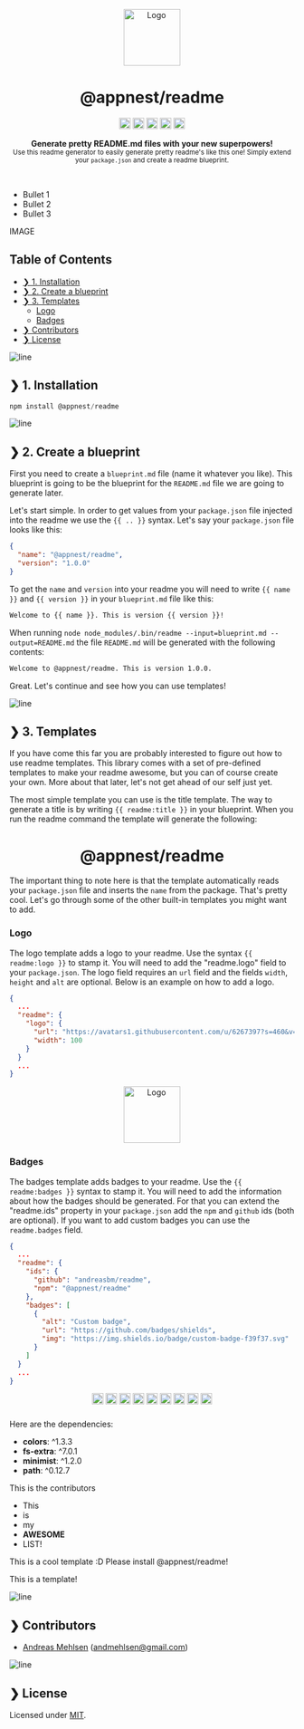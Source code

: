 <p align="center">
  <img src="https://avatars1.githubusercontent.com/u/6267397?s=460&v=4" alt="Logo" width="100" height="auto" />
</p>

<h1 align="center">@appnest/readme</h1>
<p align="center">
		<a href="https://github.com/badges/shields"><img alt="Custom badge" src="https://img.shields.io/badge/custom-badge-f39f37.svg" height="20"/></a>
<a href="https://npmcharts.com/compare/{{ readme.ids.npm }}?minimal=true"><img alt="Downloads per month" src="https://img.shields.io/npm/dm/{{ readme.ids.npm }}.svg" height="20"/></a>
<a href="https://www.npmjs.com/package/{{ readme.ids.npm }}"><img alt="NPM Version" src="https://img.shields.io/npm/v/{{ readme.ids.npm }}.svg" height="20"/></a>
<a href="https://david-dm.org/{{ readme.ids.github }}"><img alt="Dependencies" src="https://img.shields.io/david/{{ readme.ids.github }}.svg" height="20"/></a>
<a href="https://github.com/{{ readme.ids.github }}/graphs/contributors"><img alt="Contributors" src="https://img.shields.io/github/contributors/{{ readme.ids.github }}.svg" height="20"/></a>
	</p>
<p align="center">
  <b>Generate pretty README.md files with your new superpowers!</b></br>
  <sub>Use this readme generator to easily generate pretty readme's like this one! Simply extend your <code>package.json</code> and create a readme blueprint.<sub>
</p>

<br />

* Bullet 1
* Bullet 2
* Bullet 3

<p>IMAGE</p>

## Table of Contents

* [❯ 1. Installation](#-1-installation)
* [❯ 2. Create a blueprint](#-2-create-a-blueprint)
* [❯ 3. Templates](#-3-templates)
	* [Logo](#logo)
	* [Badges](#badges)
* [❯ Contributors](#-contributors)
* [❯ License](#-license)

![line](https://github.com/andreasbm/readme/blob/master/assets/line.png)

## ❯ 1. Installation

```javascript
npm install @appnest/readme
```
![line](https://github.com/andreasbm/readme/blob/master/assets/line.png)

## ❯ 2. Create a blueprint

First you need to create a `blueprint.md` file (name it whatever you like). This blueprint is going to be the blueprint for the `README.md` file we are going to generate later.

Let's start simple. In order to get values from your `package.json` file injected into the readme we use the `{{ .. }}` syntax. Let's say your `package.json` file looks like this:

```json
{
  "name": "@appnest/readme",
  "version": "1.0.0"
}
```

To get the `name` and `version` into your readme you will need to write `{{ name }}` and `{{ version }}` in your `blueprint.md` file like this:

```markdown
Welcome to {{ name }}. This is version {{ version }}!
```

When running `node node_modules/.bin/readme --input=blueprint.md --output=README.md` the file `README.md` will be generated with the following contents:

```markdown
Welcome to @appnest/readme. This is version 1.0.0.
```

Great. Let's continue and see how you can use templates!


![line](https://github.com/andreasbm/readme/blob/master/assets/line.png)

## ❯ 3. Templates

If you have come this far you are probably interested to figure out how to use readme templates. This library comes with a set of pre-defined templates to make your readme awesome, but you can of course create your own. More about that later, let's not get ahead of our self just yet.

The most simple template you can use is the title template. The way to generate a title is by writing `{{ readme:title }}` in your blueprint. When you run the readme command the template will generate the following:

<h1 align="center">@appnest/readme</h1>

The important thing to note here is that the template automatically reads your `package.json` file and inserts the `name` from the package. That's pretty cool. Let's go through some of the other built-in templates you might want to add.

### Logo

The logo template adds a logo to your readme. Use the syntax `{{ readme:logo }}` to stamp it. You will need to add the "readme.logo" field to your `package.json`. The logo field requires an `url` field and the fields `width`, `height` and `alt` are optional. Below is an example on how to add a logo.

```json
{
  ...
  "readme": {
    "logo": {
      "url": "https://avatars1.githubusercontent.com/u/6267397?s=460&v=4",
      "width": 100
    }
  }
  ...
}
```

<p align="center">
  <img src="https://avatars1.githubusercontent.com/u/6267397?s=460&v=4" alt="Logo" width="100" height="auto" />
</p>

### Badges

The badges template adds badges to your readme. Use the `{{ readme:badges }}` syntax to stamp it. You will need to add the information about how the badges should be generated. For that you can extend the "readme.ids" property in your `package.json` add the `npm` and `github` ids (both are optional). If you want to add custom badges you can use the `readme.badges` field.

```json
{
  ...
  "readme": {
    "ids": {
      "github": "andreasbm/readme",
      "npm": "@appnest/readme"
    },
    "badges": [
      {
        "alt": "Custom badge",
        "url": "https://github.com/badges/shields",
        "img": "https://img.shields.io/badge/custom-badge-f39f37.svg"
      }
    ]
  }
  ...
}
```

<p align="center">
		<a href="https://github.com/badges/shields"><img alt="Custom badge" src="https://img.shields.io/badge/custom-badge-f39f37.svg" height="20"/></a>
<a href="https://npmcharts.com/compare/{{ readme.ids.npm }}?minimal=true"><img alt="Downloads per month" src="https://img.shields.io/npm/dm/{{ readme.ids.npm }}.svg" height="20"/></a>
<a href="https://www.npmjs.com/package/{{ readme.ids.npm }}"><img alt="NPM Version" src="https://img.shields.io/npm/v/{{ readme.ids.npm }}.svg" height="20"/></a>
<a href="https://david-dm.org/{{ readme.ids.github }}"><img alt="Dependencies" src="https://img.shields.io/david/{{ readme.ids.github }}.svg" height="20"/></a>
<a href="https://github.com/{{ readme.ids.github }}/graphs/contributors"><img alt="Contributors" src="https://img.shields.io/github/contributors/{{ readme.ids.github }}.svg" height="20"/></a>
<a href="https://npmcharts.com/compare/{{ readme.ids.npm }}?minimal=true"><img alt="Downloads per month" src="https://img.shields.io/npm/dm/{{ readme.ids.npm }}.svg" height="20"/></a>
<a href="https://www.npmjs.com/package/{{ readme.ids.npm }}"><img alt="NPM Version" src="https://img.shields.io/npm/v/{{ readme.ids.npm }}.svg" height="20"/></a>
<a href="https://david-dm.org/{{ readme.ids.github }}"><img alt="Dependencies" src="https://img.shields.io/david/{{ readme.ids.github }}.svg" height="20"/></a>
<a href="https://github.com/{{ readme.ids.github }}/graphs/contributors"><img alt="Contributors" src="https://img.shields.io/github/contributors/{{ readme.ids.github }}.svg" height="20"/></a>
	</p>

###


Here are the dependencies:
* **colors**: ^1.3.3
* **fs-extra**: ^7.0.1
* **minimist**: ^1.2.0
* **path**: ^0.12.7

This is the contributors
* This
* is
* my
* **AWESOME**
* LIST!

This is a cool template :D Please install @appnest/readme!
<p>This is a template!</p>

![line](https://github.com/andreasbm/readme/blob/master/assets/line.png)

## ❯ Contributors
	
* <a href="https://twitter.com/andreasmehlsen">Andreas Mehlsen</a> (<a href="mailto:andmehlsen@gmail.com">andmehlsen@gmail.com</a>)

![line](https://github.com/andreasbm/readme/blob/master/assets/line.png)

## ❯ License
	
Licensed under [MIT](https://opensource.org/licenses/MIT).

